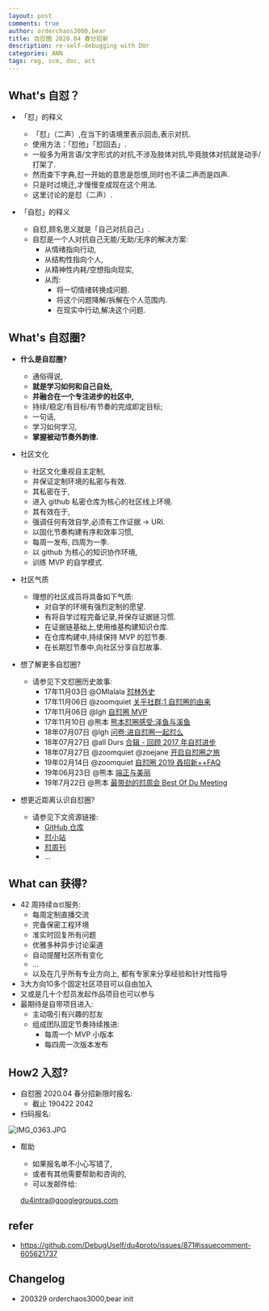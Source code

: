 ```yaml
---
layout: post
comments: true
author: orderchaos3000,bear
title: 自怼圈 2020.04 春分招新
description: re-self-debugging with DUr
categories: ANN
tags: reg, scm, doc, act
---
```


## What's 自怼？


- 「怼」的释义
    + 「怼」（二声）,在当下的语境里表示回击,表示对抗.
    + 使用方法：「怼他」「怼回去」.
    + 一般多为用言语/文字形式的对抗,不涉及肢体对抗,毕竟肢体对抗就是动手/打架了.
    + 然而查下字典,怼一开始的意思是怨恨,同时也不读二声而是四声.
    + 只是时过境迁,才慢慢变成现在这个用法.
    + 这里讨论的是怼（二声）.

- 「自怼」的释义
    + 自怼,顾名思义就是「自己对抗自己」.
    + 自怼是一个人对抗自己无能/无助/无序的解决方案:
        + 从情绪指向行动,
        + 从结构性指向个人,
        + 从精神性内耗/空想指向现实,
        + 从而:
            * 将一切情绪转换成问题.
            * 将这个问题降解/拆解在个人范围内.
            * 在现实中行动,解决这个问题.


<!--more-->


## What's 自怼圈?


- **什么是自怼圈?**
    + 通俗得说,
    + **就是学习如何和自己自处,**
    + **并融合在一个专注进步的社区中,**
    + 持续/稳定/有目标/有节奏的完成即定目标;
    + 一句话,
    + 学习如何学习,
    + **掌握被动节奏外韵律.**


- 社区文化
    + 社区文化重视自主定制,
    + 并保证定制环境的私密与有效.
    + 其私密在于,
    + 进入 github 私密仓库为核心的社区线上环境.
    + 其有效在于,
    + 强调任何有效自学,必须有工作证据 -> URI.
    + 以固化节奏构建有序和效率习惯,
    + 每周一发布, 四周为一季.
    + 以 github 为核心的知识协作环境,
    + 训练 MVP 的自学模式.


- 社区气质
    + 理想的社区成员将具备如下气质:
        * 对自学的环境有强烈定制的愿望.
        * 有将自学过程完备记录,并保存证据链习惯.
        * 在证据链基础上,使用维基构建知识仓库.
        * 在仓库构建中,持续保持 MVP 的怼节奏.
        * 在长期怼节奏中,向社区分享自怼故事.


- 想了解更多自怼圈?
    + 请参见下文怼圈历史故事:
        + 17年11月03日 @OMlalala [怼林外史](https://du.101.camp/2017-11/debug-omlalala-summary/)
        + 17年11月06日 @zoomquiet [关乎社群:1 自怼圈的由来](https://du.101.camp/2017-11/ac1-du4new/)
        + 17年11月06日 @lgh [自怼圈 MVP](https://du.101.camp/2017-11/lgh-DebugMvp/)
        + 17年11月10日 @熊本 [熊本怼圈感受:泽鱼与溪鱼](https://du.101.camp/2017-11/bear-duFeelingFish/)
        + 18年07月07日 @lgh [问卷:进自怼圈一起怼么](https://jinshuju.net/f/ohQ12F)
        + 18年07月27日 @all Durs [合辑 - 回顾 2017 年自怼进步](https://du.101.camp/2018-07/du-progress/)
        + 18年07月27日 @zoomquiet @zoejane [开启自怼圈之旅](https://du.101.camp/2018-07/into-du/)
        + 19年02月14日 @zoomquiet [自怼圈 2019 叒招新++FAQ](https://du.101.camp/2019-03/re-self-debuggers/)
        + 19年06月23日 @熊本 [端正与美丽](https://du.101.camp/duw/#/115w#stories-%E6%95%85%E4%BA%8B)
        + 19年7月22日 @熊本 [最带劲的怼周会 Best Of Du Meeting](https://du.101.camp/duw/#/118w#stories-%E6%95%85%E4%BA%8B)


- 想更近距离认识自怼圈?
    + 请参见下文资源链接:
        + [GitHub 仓库](https://github.com/DebugUself)
        + [怼小站](https://du.101.camp)
        + [怼周刊](https://du.101.camp/duw)
        + ...


## What can 获得?


- 42 周持续`自怼`服务:
    + 每周定制直播交流
    + 完备保密工程环境
    + 准实时回复所有问题
    + 优雅多种异步讨论渠道
    + 自动提醒社区所有变化
    + ...
    + 以及在几乎所有专业方向上, 都有专家来分享经验和针对性指导
- 3大方向10多个固定社区项目可以自由加入
- 又或是几十个怼员发起作品项目也可以参与
- 最期待是自带项目进入:
    + 主动吸引有兴趣的怼友
    + 组成团队固定节奏持续推进:
        * 每周一个 MVP 小版本
        * 每四周一次版本发布

## How2 入怼?


- 自怼圈 2020.04 春分招新限时报名:
    + 截止 190422 2042
- 扫码报名:

![IMG_0363.JPG](https://i.loli.net/2020/03/30/JNKFdcnWzHsSLm3.jpg)

- 帮助
    + 如果报名单不小心写错了, 
    + 或者有其他需要帮助和咨询的, 
    + 可以发邮件给:


    du4intra@googlegroups.com


## refer


- https://github.com/DebugUself/du4proto/issues/871#issuecomment-605621737


## Changelog


- 200329 orderchaos3000,bear init
